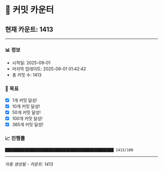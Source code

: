 # 🔢 커밋 카운터

## 현재 카운트: 1413

---

### 📊 정보
- 시작일: 2025-09-01
- 마지막 업데이트: 2025-09-01 01:42:42
- 총 커밋 수: 1413

### 🎯 목표
- [x] 1개 커밋 달성!
- [x] 10개 커밋 달성!
- [x] 50개 커밋 달성!
- [x] 100개 커밋 달성!
- [x] 365개 커밋 달성!

### 📈 진행률
```
██████████████████████████████████████████████████ 1413/100
```

---
*자동 생성됨 - 카운트: 1413*
